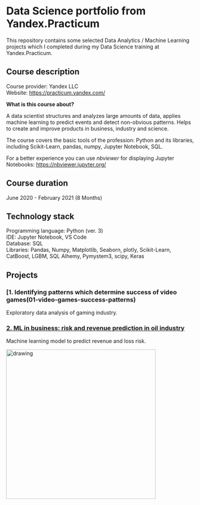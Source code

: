 # Data Science portfolio from Yandex.Practicum
This repository contains some selected Data Analytics / Machine Learning projects which I completed during my Data Science training at Yandex.Practicum.

## Course description
Course provider: Yandex LLC<br>
Website: https://practicum.yandex.com/<br>

**What is this course about?**

A data scientist structures and analyzes large amounts of data, applies machine learning to predict events and detect non-obvious patterns. Helps to create and improve products in business, industry and science.

The course covers the basic tools of the profession: Python and its libraries, including Scikit-Learn, pandas, numpy, Jupyter Notebook, SQL.

For a better experience you can use *nbviewer* for displaying Jupyter Notebooks: https://nbviewer.jupyter.org/


## Course duration
June 2020 - February 2021 (8 Months)

## Technology stack
Programming language: Python (ver. 3)<br>
IDE: Jupyter Notebook, VS Code<br>
Database: SQL<br>
Libraries: Pandas, Numpy, Matplotlib, Seaborn, plotly, Scikit-Learn, CatBoost, LGBM, SQL Alhemy, Pymystem3, scipy, Keras<br>



## Projects

### [1. Identifying patterns which determine success of video games(01-video-games-success-patterns)
Exploratory data analysis of gaming industry.

### [2. ML in business: risk and revenue prediction in oil industry](02-profit-risk-prediction-oil-industry)
Machine learning model to predict revenue and loss risk.

<img src="https://www.standmatters.nl/web/mod_files/portfolio_intro/detail/1525170944more.jpg" alt="drawing" width="400"/>
